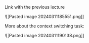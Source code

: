 Link with the previous lecture

![[Pasted image 20240311185551.png]]

More about the context switching task: 

![[Pasted image 20240311190138.png]]


